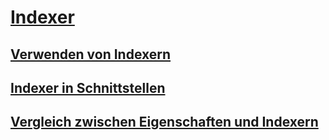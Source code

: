 # [Indexer](index.md)
## [Verwenden von Indexern](using-indexers.md)
## [Indexer in Schnittstellen](indexers-in-interfaces.md)
## [Vergleich zwischen Eigenschaften und Indexern](comparison-between-properties-and-indexers.md)
